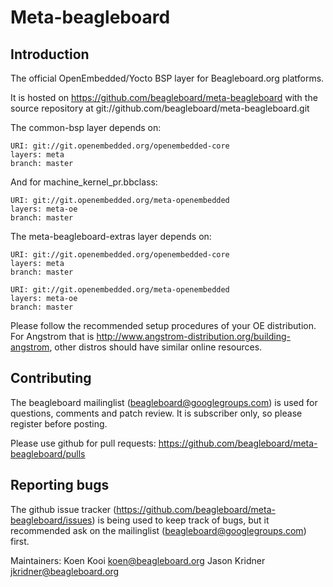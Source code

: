 Meta-beagleboard
================================

Introduction
-------------------------

The official OpenEmbedded/Yocto BSP layer for Beagleboard.org platforms.

It is hosted on https://github.com/beagleboard/meta-beagleboard with the source repository at git://github.com/beagleboard/meta-beagleboard.git

The common-bsp layer depends on:

	URI: git://git.openembedded.org/openembedded-core
	layers: meta
	branch: master

And for machine_kernel_pr.bbclass:

	URI: git://git.openembedded.org/meta-openembedded
	layers: meta-oe
	branch: master

The meta-beagleboard-extras layer depends on:

	URI: git://git.openembedded.org/openembedded-core
	layers: meta
	branch: master

	URI: git://git.openembedded.org/meta-openembedded
	layers: meta-oe
	branch: master

Please follow the recommended setup procedures of your OE distribution. For Angstrom that is http://www.angstrom-distribution.org/building-angstrom, other distros should have similar online resources.


Contributing
-------------------------

The beagleboard mailinglist (beagleboard@googlegroups.com) is used for questions, comments and patch review. It is subscriber only, so please register before posting.

Please use github for pull requests: https://github.com/beagleboard/meta-beagleboard/pulls

Reporting bugs
-------------------------

The github issue tracker (https://github.com/beagleboard/meta-beagleboard/issues) is being used to keep track of bugs, but it recommended ask on the mailinglist (beagleboard@googlegroups.com) first.

Maintainers: Koen Kooi <koen@beagleboard.org>
             Jason Kridner <jkridner@beagleboard.org>
